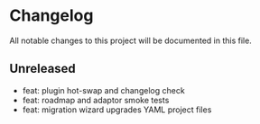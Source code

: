 # Changelog

All notable changes to this project will be documented in this file.

## Unreleased

- feat: plugin hot-swap and changelog check
- feat: roadmap and adaptor smoke tests
- feat: migration wizard upgrades YAML project files
